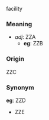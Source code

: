 facility
### Meaning
+ _adj_: ZZA
    + __eg__: ZZB

### Origin

ZZC

### Synonym

__eg__: ZZD

+ ZZE


